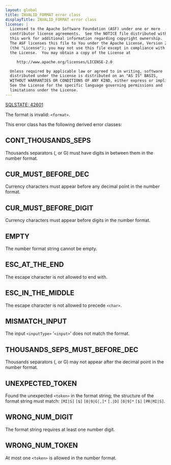 ```yaml
---
layout: global
title: INVALID_FORMAT error class
displayTitle: INVALID_FORMAT error class
license: |
  Licensed to the Apache Software Foundation (ASF) under one or more
  contributor license agreements.  See the NOTICE file distributed with
  this work for additional information regarding copyright ownership.
  The ASF licenses this file to You under the Apache License, Version 2.0
  (the "License"); you may not use this file except in compliance with
  the License.  You may obtain a copy of the License at

     http://www.apache.org/licenses/LICENSE-2.0

  Unless required by applicable law or agreed to in writing, software
  distributed under the License is distributed on an "AS IS" BASIS,
  WITHOUT WARRANTIES OR CONDITIONS OF ANY KIND, either express or implied.
  See the License for the specific language governing permissions and
  limitations under the License.
---
```


[SQLSTATE: 42601](sql-error-conditions-sqlstates.html#class-42-syntax-error-or-access-rule-violation)

The format is invalid: `<format>`.

This error class has the following derived error classes:

## CONT_THOUSANDS_SEPS

Thousands separators (, or G) must have digits in between them in the number format.

## CUR_MUST_BEFORE_DEC

Currency characters must appear before any decimal point in the number format.

## CUR_MUST_BEFORE_DIGIT

Currency characters must appear before digits in the number format.

## EMPTY

The number format string cannot be empty.

## ESC_AT_THE_END

The escape character is not allowed to end with.

## ESC_IN_THE_MIDDLE

The escape character is not allowed to precede `<char>`.

## MISMATCH_INPUT

The input `<inputType>` '`<input>`' does not match the format.

## THOUSANDS_SEPS_MUST_BEFORE_DEC

Thousands separators (, or G) may not appear after the decimal point in the number format.

## UNEXPECTED_TOKEN

Found the unexpected `<token>` in the format string; the structure of the format string must match: `[MI|S]` `[$]` `[0|9|G|,]*` `[.|D]` `[0|9]*` `[$]` `[PR|MI|S]`.

## WRONG_NUM_DIGIT

The format string requires at least one number digit.

## WRONG_NUM_TOKEN

At most one `<token>` is allowed in the number format.


